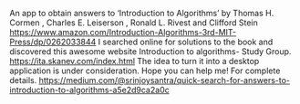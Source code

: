 An app to obtain answers to ‘Introduction to Algorithms’ by Thomas H. Cormen ,‎ Charles E. Leiserson ,‎ Ronald L. Rivest and‎ Clifford Stein
https://www.amazon.com/Introduction-Algorithms-3rd-MIT-Press/dp/0262033844
I searched online for solutions to the book and discovered this awesome website Introduction to algorithms- Study Group.
https://ita.skanev.com/index.html
The idea to turn it into a desktop application is under consideration. Hope you can help me!
For complete details.
https://medium.com/@srinjoysantra/quick-search-for-answers-to-introduction-to-algorithms-a5e2d9ca2a0c